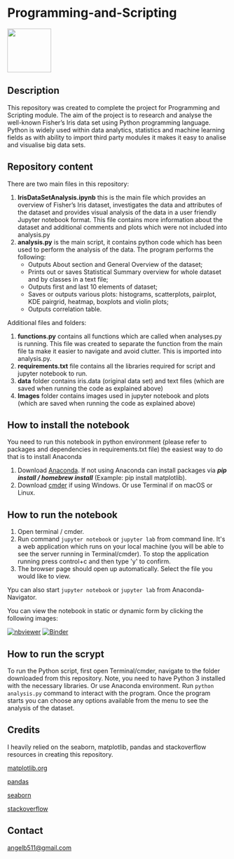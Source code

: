 # Programming-and-Scripting

<img src="https://www.svgrepo.com/show/235624/analytics-graph.svg" width="100" height="100">

## Description

This repository was created to complete the project for Programming and Scripting module. 
The aim of the project is to research and analyse the well-known Fisher’s Iris data set using Python programming language.
Python is widely used within data analytics, statistics and machine learning fields as with ability to import third party
modules it makes it easy to analise and visualise big data sets.

## Repository content

There are two main files in this repository:
1. **IrisDataSetAnalysis.ipynb** this is the main file which provides an overview of Fisher’s Iris dataset, investigates the data and attributes of the dataset and provides visual analysis of the data in a user friendly Jupyter notebook format. This file contains more information about the dataset and additional comments and plots which were not included into analysis.py
2. **analysis.py** is the main script, it contains python code which has been used to perform the analysis of the data. The program performs the following:
    - Outputs About section and General Overview of the dataset;
    - Prints out or saves Statistical Summary overview for whole dataset and by classes in a text file;
    - Outputs first and last 10 elements of dataset;
    - Saves or outputs various plots: histograms, scatterplots, pairplot, KDE pairgrid, heatmap, boxplots and violin plots;
    - Outputs correlation table.

Additional files and folders:

1. **functions.py** contains all functions which are called when analyses.py is running. This file was created to separate the function from the main file
ta make it easier to navigate and avoid clutter. This is imported into analysis.py. 
2. **requirements.txt** file contains all the libraries required for script and jupyter notebook to run. 
3. **data** folder contains iris.data (original data set) and text files (which are saved when running the code as explained above)
4. **Images** folder contains images used in jupyter notebook and plots (which are saved when running the code as explained above)

## How to install the notebook

You need to run this notebook in python environment (please refer to packages and dependencies in requirements.txt file) the easiest way to do that is to install Anaconda
1. Download [Anaconda](https://docs.anaconda.com/anaconda/install/index.html). If not using Anaconda can install packages via ***pip install / homebrew install*** (Example: pip install matplotlib).
2. Download [cmder](https://cmder.net) if using Windows. Or use Terminal if on macOS or Linux.

## How to run the notebook

1. Open terminal / cmder.
2. Run command `jupyter notebook` or `jupyter lab` from command line. It's a web application which runs on your local machine (you will be able to see the server running in Terminal/cmder). To stop the application running press control+c and then type 'y' to confirm.
3. The browser page should open up automatically. Select the file you would like to view.

Ypu can also start `jupyter notebook` or `jupyter lab` from Anaconda-Navigator.

You can view the notebook in static or dynamic form by clicking the following images:

[![nbviewer](https://raw.githubusercontent.com/jupyter/design/master/logos/Badges/nbviewer_badge.svg)](https://nbviewer.org/github/angelinka/pands-project/blob/main/IrisDataSetAnalysis.ipynb)
[![Binder](https://mybinder.org/badge_logo.svg)](https://mybinder.org/v2/gh/angelinka/pands-project/HEAD)

## How to run the scrypt

To run the Python script, first open Terminal/cmder, navigate to the folder downloaded from this repository.
Note, you need to have Python 3 installed with the necessary libraries. Or use Anaconda environment.
Run `python analysis.py` command to interact with the program.
Once the program starts you can choose any options available from the menu to see the analysis of the dataset.  


## Credits
I heavily relied on the seaborn, matplotlib, pandas and stackoverflow resources in creating this repository.

[matplotlib.org](https://matplotlib.org/stable/tutorials/introductory/pyplot.html#sphx-glr-tutorials-introductory-pyplot-py)

[pandas](https://pandas.pydata.org/docs/index.html)

[seaborn](https://seaborn.pydata.org/api.html)

[stackoverflow](https://stackoverflow.com)

## Contact

[angelb511@gmail.com](mailto:angelb511@gmail.com)